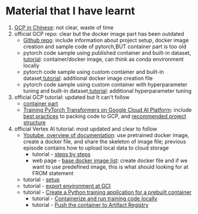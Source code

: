 # Material that I have learnt
1. [GCP in Chinese](https://github.com/tinghe14/apachecn-dl-zh/blob/master/docs/handson-ai-gcp/SUMMARY.md): not clear, waste of time
2. official GCP repo: clear but the docker image part has been outdated
    - [Github repo](https://github.com/GoogleCloudPlatform/cloudml-samples/tree/main): include information about project setup, docker image creation and sample code of pytorch,BUT container part is too old
    - pytorch code sample using published container and built-in dataset, [tutorial](https://github.com/GoogleCloudPlatform/cloudml-samples/tree/main/pytorch/containers/published_container): container/docker image, can think as conda environment locally
    - pytorch code sample using custom container and built-in dataset,[tutorial](https://github.com/GoogleCloudPlatform/cloudml-samples/tree/main/pytorch/containers/custom_container): additional docker image creation file
    - pytorch code sample using custom container with hyperparameter tuning and built-in dataset,[tutorial](https://github.com/GoogleCloudPlatform/cloudml-samples/tree/main/pytorch/containers/hp_tuning): additional hyperparameter tuning
3. official GCP tutorial: updated but It can't follow
    - [container part](https://cloud.google.com/ai-platform/docs/getting-started-keras)
    - [Training PyTorch Transformers on Google Cloud AI Platform](https://nordcloud.com/tech-community/training-pytorch-transformers-on-google-cloud-ai-platform/): include [best practices](https://cloud.google.com/ai-platform/training/docs/packaging-trainer) to packing code to GCP, and [recommended project structure](https://cloud.google.com/ai-platform/training/docs/packaging-trainer#project-structure)
4. official Vertex AI tutorial: most updated and clear to follow
    - [Youtube, overview of documentation](https://www.youtube.com/watch?v=VRQXIiNLdAk): use pretrained docker image, create a docker file, and share the skeleton of image file; previous episode contains how to upload local data to cloud storage
        - tutorial - [steps by steps](https://www.youtube.com/redirect?event=video_description&redir_token=QUFFLUhqbkRaWElYeVhSdnNuZS1uUENYZHlqQ1VHeGJtZ3xBQ3Jtc0tremd0WGw0X1VxcTlYMzhfQzg4bkpxaDZfN25jSFZHUDg0bDZyUzRKdHB6bk5VbzYzRkJkQ0RGR1FqcHFOanMzVWdJdS05bF9UNlFsUUlCR0lRTVpqd3ZZQUpvUjRyZnRIV2tmaHVNM3hwNWt1UzFUVQ&q=https%3A%2F%2Fgoo.gle%2F3w7kGvV&v=VRQXIiNLdAk)
        - web page - [base docker image list](https://cloud.google.com/deep-learning-containers/docs/choosing-container#choose_a_container_image_type?utm_campaign=CDR_sar_aiml_ucaiplabs_011321&utm_source=external&utm_medium=web): create docker file and if we want to use predefined image, this is what should looking for at FROM statement
    - tutorial - [setup](https://cloud.google.com/vertex-ai/docs/start/cloud-environment)
    - tutorial - [export environment at GCI](https://cloud.google.com/vertex-ai/docs/tutorials/text-classification-automl)
    - tutorial - [Create a Python training application for a prebuilt container](https://cloud.google.com/vertex-ai/docs/training/create-python-pre-built-container?_ga=2.78161364.1169932329.1685983386-1703019298.1684697406&_gac=1.123091193.1685635930.Cj0KCQjw4NujBhC5ARIsAF4Iv6dUxaJlcW7I1ourBHTusyrNz8FSF2JwF3IkOTpaH20BRe0oxoX7LkUaAremEALw_wcB)
        - tutorial - [Containerize and run training code locally](https://cloud.google.com/vertex-ai/docs/training/containerize-run-code-local)
        - tutorial - [Push the container to Artifact Registry](https://cloud.google.com/vertex-ai/docs/training/create-custom-container#build-and-push-container)

